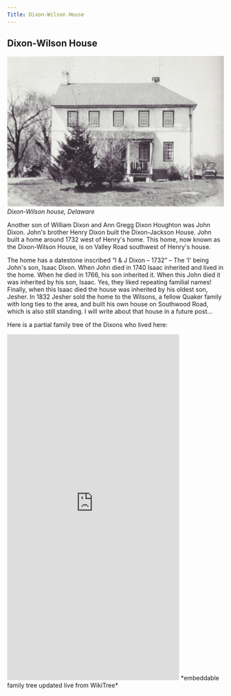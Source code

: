 ```yaml
---
Title: Dixon-Wilson House
---
```


## Dixon-Wilson House

![](../../img/Dixon-Wilson-House.jpg)
*Dixon-Wilson house, Delaware*

Another son of William Dixon and Ann Gregg Dixon Houghton was John Dixon. John's brother Henry Dixon built the Dixon-Jackson House. John built a home around 1732 west of Henry's home. This home, now known as the Dixon-Wilson House, is on Valley Road southwest of Henry's house.

The home has a datestone inscribed “I & J Dixon – 1732” – The ‘I' being John's son, Isaac Dixon. When John died in 1740 Isaac inherited and lived in the home. When he died in 1766, his son inherited it. When this John died it was inherited by his son, Isaac. Yes, they liked repeating familial names! Finally, when this Isaac died the house was inherited by his oldest son, Jesher. In 1832 Jesher sold the home to the Wilsons, a fellow Quaker family with long ties to the area, and built his own house on Southwood Road, which is also still standing. I will write about that house in a future post…

Here is a partial family tree of the Dixons who lived here:

<iframe width="400" height="804" src="https://www.WikiTree.com/treewidget/Dixon-1159/1" scrolling="no" frameborder="0" marginheight="0" marginwidth="0"></iframe>
*embeddable family tree updated live from WikiTree*